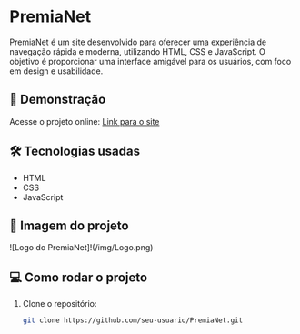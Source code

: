 # PremiaNet

PremiaNet é um site desenvolvido para oferecer uma experiência de navegação rápida e moderna, utilizando HTML, CSS e JavaScript. O objetivo é proporcionar uma interface amigável para os usuários, com foco em design e usabilidade.

## 🚀 Demonstração
Acesse o projeto online: [Link para o site](https://seu-usuario.github.io/PremiaNet)

## 🛠️ Tecnologias usadas
- HTML
- CSS
- JavaScript

## 📸 Imagem do projeto
![Logo do PremiaNet]!(/img/Logo.png)

## 💻 Como rodar o projeto

1. Clone o repositório:
   ```bash
   git clone https://github.com/seu-usuario/PremiaNet.git
